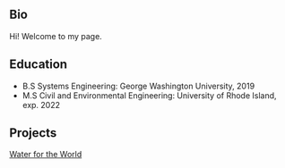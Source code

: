 ## Bio
Hi! Welcome to my page. 

## Education

- B.S Systems Engineering: George Washington University, 2019
- M.S Civil and Environmental Engineering: University of Rhode Island, exp. 2022

## Projects

[Water for the World](https://web.uri.edu/engineering/research/water/)
